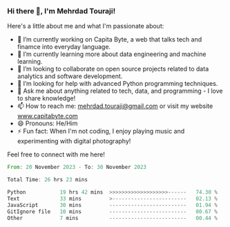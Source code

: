 ### Hi there 👋, I'm Mehrdad Touraji!


Here's a little about me and what I'm passionate about:

- 🔭 I’m currently working on Capita Byte, a web that talks tech and finamce into everyday language.
- 🌱 I’m currently learning more about data engineering and machine learning.
- 👯 I’m looking to collaborate on open source projects related to data analytics and software development.
- 🤔 I’m looking for help with advanced Python programming techniques.
- 💬 Ask me about anything related to tech, data, and programming - I love to share knowledge!
- 📫 How to reach me: mehrdad.touraji@gmail.com or visit my website www.capitabyte.com
- 😄 Pronouns: He/Him
- ⚡ Fun fact: When I'm not coding, I enjoy playing music and experimenting with digital photography!

Feel free to connect with me here!


<!--START_SECTION:waka-->

```rust
From: 20 November 2023 - To: 30 November 2023

Total Time: 26 hrs 23 mins

Python           19 hrs 42 mins  >>>>>>>>>>>>>>>>>>>------   74.30 %
Text             33 mins         >------------------------   02.13 %
JavaScript       30 mins         -------------------------   01.94 %
GitIgnore file   10 mins         -------------------------   00.67 %
Other            7 mins          -------------------------   00.44 %
```

<!--END_SECTION:waka-->

